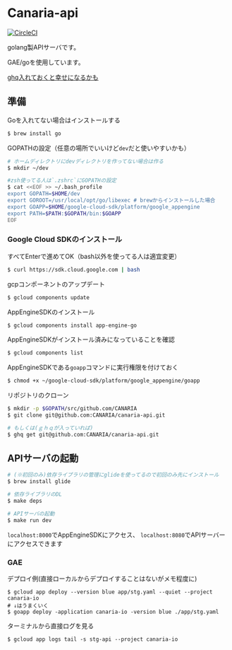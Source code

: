 # Canaria-api

[![CircleCI](https://circleci.com/gh/CANARIA/canaria-api.svg?style=svg)](https://circleci.com/gh/CANARIA/canaria-api)

golang製APIサーバです。

GAE/goを使用しています。

[ghq入れておくと幸せになるかも](http://suzumi.hatenablog.com/entry/2016/10/27/130338)


## 準備

Goを入れてない場合はインストールする
```sh
$ brew install go
```

GOPATHの設定（任意の場所でいいけど`dev`だと使いやすいかも）
```sh
# ホームディレクトリにdevディレクトリを作ってない場合は作る
$ mkdir ~/dev

#zsh使ってる人は`.zshrc`にGOPATHの設定
$ cat <<EOF >> ~/.bash_profile
export GOPATH=$HOME/dev
export GOROOT=/usr/local/opt/go/libexec # brewからインストールした場合
export GOAPP=$HOME/google-cloud-sdk/platform/google_appengine
export PATH=$PATH:$GOPATH/bin:$GOAPP
EOF
```

### Google Cloud SDKのインストール
すべてEnterで進めてOK（bash以外を使ってる人は適宜変更）
```sh
$ curl https://sdk.cloud.google.com | bash
```

gcpコンポーネントのアップデート
```sh
$ gcloud components update
```

AppEngineSDKのインストール
```sh
$ gcloud components install app-engine-go
```

AppEngineSDKがインストール済みになっていることを確認
```sh
$ gcloud components list
```

AppEngineSDKである`goapp`コマンドに実行権限を付けておく
```sh
$ chmod +x ~/google-cloud-sdk/platform/google_appengine/goapp
```

リポジトリのクローン
```sh
$ mkdir -p $GOPATH/src/github.com/CANARIA
$ git clone git@github.com:CANARIA/canaria-api.git

# もしくは(ｇｈｑが入っていれば)
$ ghq get git@github.com:CANARIA/canaria-api.git
```

## APIサーバの起動

```sh
# (※初回のみ)依存ライブラリの管理にglideを使ってるので初回のみ先にインストール
$ brew install glide

# 依存ライブラリのDL
$ make deps

# APIサーバの起動
$ make run dev
```

`localhost:8000`でAppEngineSDKにアクセス、
`localhost:8080`でAPIサーバーにアクセスできます

### GAE

デプロイ例(直接ローカルからデプロイすることはないがメモ程度に)
```
$ gcloud app deploy --version blue app/stg.yaml --quiet --project canaria-io
# ↓はうまくいく
$ goapp deploy -application canaria-io -version blue ./app/stg.yaml
```

ターミナルから直接ログを見る
```
$ gcloud app logs tail -s stg-api --project canaria-io
```
